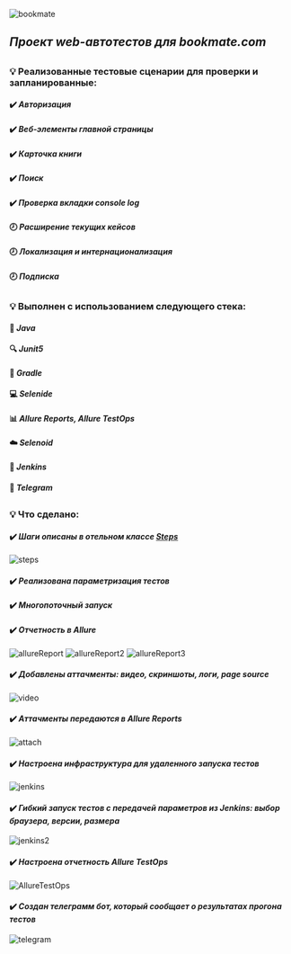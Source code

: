 ![bookmate](src/test/resources/img/bookmate.png)
## ***Проект web-автотестов для bookmate.com***
##
### :bulb: **Реализованные тестовые сценарии для проверки и запланированные:**
#### :heavy_check_mark: *Авторизация*
#### :heavy_check_mark: *Веб-элементы главной страницы*
#### :heavy_check_mark: *Карточка книги*
#### :heavy_check_mark: *Поиск*
#### :heavy_check_mark: *Проверка вкладки console log*
#### :clock8: *Расширение текущих кейсов*
#### :clock8: *Локализация и интернационализация*
#### :clock8: *Подписка*
##
### :bulb: **Выполнен с использованием следующего стека:**
#### :muscle: *Java*
#### :mag: *Junit5*
#### :hammer: *Gradle*
#### :computer: *Selenide*
#### :bar_chart: *Allure Reports, Allure TestOps*
#### :cloud: *Selenoid*
#### :construction_worker: *Jenkins*
#### :iphone: *Telegram*
##
### :bulb: **Что сделано:**
#### :heavy_check_mark: *Шаги описаны в отельном классе [Steps](https://github.com/arteeem13/bookmate/blob/main/src/test/java/com/bookmate/dataTests/Steps.java)*
![steps](src/test/resources/img/steps.png)
#### :heavy_check_mark: *Реализована параметризация тестов*
#### :heavy_check_mark: *Многопоточный запуск*
#### :heavy_check_mark: *Отчетность в Allure*
![allureReport](src/test/resources/img/allureReport.png)
![allureReport2](src/test/resources/img/allureReport2.png)
![allureReport3](src/test/resources/img/allureReport3.png)
#### :heavy_check_mark: *Добавлены аттачменты: видео, скриншоты, логи, page source*
![video](src/test/resources/img/video.gif)
#### :heavy_check_mark: *Аттачменты передаются в Allure Reports*
![attach](src/test/resources/img/attach.png)
#### :heavy_check_mark: *Настроена инфраструктура для удаленного запуска тестов*
![jenkins](src/test/resources/img/jenkins.png)
#### :heavy_check_mark: *Гибкий запуск тестов с передачей параметров из Jenkins: выбор браузера, версии, размера*
![jenkins2](src/test/resources/img/jenkins3.png)
#### :heavy_check_mark: *Настроена отчетность Allure TestOps*
![AllureTestOps](src/test/resources/img/AllureTestOps.png)
#### :heavy_check_mark: *Создан телеграмм бот, который сообщает о результатах прогона тестов*
![telegram](src/test/resources/img/tg.png)